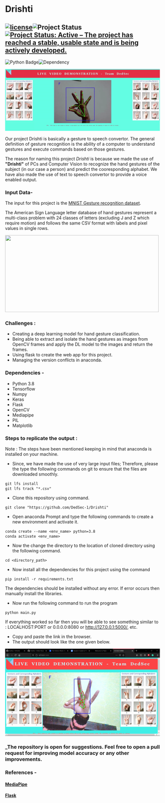 # Drishti

## [![license](https://img.shields.io/github/license/DAVFoundation/captain-n3m0.svg?style=flat-square)](https://github.com/kritika-srivastava/Random-Password-Generator/blob/master/LICENSE)![Project Status](https://img.shields.io/badge/ProjectStatus-Completed-orange)[![Project Status: Active – The project has reached a stable, usable state and is being actively developed.](https://www.repostatus.org/badges/latest/active.svg)](https://www.repostatus.org/#active)
![Python Badge](https://img.shields.io/badge/Python-3.8-success)![Dependency](https://img.shields.io/badge/Dependencies-Tensorflow%20%7C%20Flask%20%7C%20Mediapipe%20%7C%20OpenCV-critical)


![GIF](https://github.com/DedSec-1/Drishti/blob/main/static/assets/Drishti.gif?raw=true) <br>

Our project Drishti is basically a gesture to speech convertor. The general definition of gesture recognition is the ability of a computer to understand gestures and execute commands based on those gestures.

The reason for naming this project _Drishti_ is because we made the use of __"Drishti"__ of PCs and Computer Vision to recognize the hand gestures of the subject (in our case a person) and predict the cooresponding alphabet. We have also made the use of text to speech convertor to provide a voice enabled output.
### Input Data-
The input for this project is the [MNIST Gesture recognition dataset](https://www.kaggle.com/datamunge/sign-language-mnist).

The American Sign Language letter database of hand gestures represent a multi-class problem with 24 classes of letters (excluding J and Z which require motion) and follows the same CSV format with labels and pixel values in single rows. 

<img src="https://res.cloudinary.com/practicaldev/image/fetch/s--H7kgNN02--/c_limit%2Cf_auto%2Cfl_progressive%2Cq_auto%2Cw_880/https://cdn-images-1.medium.com/max/876/1%2A0xLa5BD6LJfMnGoXJb7wiQ.png" width="500" height ="250">

### Challenges :
- Creating a deep learning model for hand gesture classification. 
- Being able to extract and isolate the hand gestures  as images from OpenCV frames and apply the DL model to the images and return the frames.
- Using flask to create the web app for this project.
- Managing the version conflicts in anaconda.

### Dependencies -
- Python 3.8
- Tensorflow
- Numpy
- Keras
- Flask
- OpenCV
- Mediapipe
- PIL
- Matplotlib

### Steps to replicate the output :
Note : The steps have been mentioned keeping in mind that anaconda is installed on your machine.

- Since, we have made the use of very large input files; Therefore, please the type the following commands on git to ensure that the files are downloaded smoothly.
```
git lfs install
git lfs track "*.csv"
```
- Clone this repository using command.
```
git clone "https://github.com/DedSec-1/Drishti"
```
- Open anaconda Prompt and type the following commands to create a new environment and activate it. 
```
conda create --name <env_name> python=3.8
conda activate <env_name>
```
- Now the change the directory to the location of cloned directory using the following command.
```
cd <directory_path>
```
- Now install all the dependencies for this project using the command
```
pip install -r requirements.txt
```
 The dependencies should be installed without any error. If error occurs then manually install the libraries.
- Now run the following command to run the program
```
python main.py
```
If everything worked so far then you will be able to see something similar to : LOCALHOST:PORT or 0.0.0.0:8080 or http://127.0.0.1:5000/, etc.
- Copy and paste the link in the browser.
- The output should look like the one given below.

<img src= "https://github.com/DedSec-1/Drishti/blob/main/static/assets/Screenshot%20(435).png?raw=true">

### _The repository is open for suggestions. Feel free to open a pull request for improving model accuracy or any other improvements.

### References -
#### [MediaPipe](https://pypi.org/project/mediapipe/)
#### [Flask](https://flask.palletsprojects.com/en/1.1.x/)

